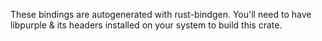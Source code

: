 These bindings are autogenerated with rust-bindgen. You'll need to have
libpurple & its headers installed on your system to build this crate.
